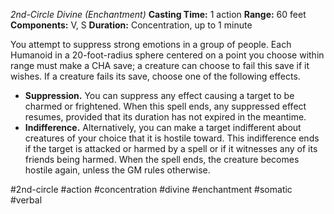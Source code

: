 *2nd-Circle Divine (Enchantment)*
**Casting Time:** 1 action
**Range:** 60 feet
**Components:** V, S
**Duration:** Concentration, up to 1 minute

You attempt to suppress strong emotions in a group of people. Each Humanoid in a 20-foot-radius sphere centered on a point you choose within range must make a CHA save; a creature can choose to fail this save if it wishes. If a creature fails its save, choose one of the following effects.
* **Suppression.** You can suppress any effect causing a target to be charmed or frightened. When this spell ends, any suppressed effect resumes, provided that its duration has not expired in the meantime.
* **Indifference.** Alternatively, you can make a target indifferent about creatures of your choice that it is hostile toward. This indifference ends if the target is attacked or harmed by a spell or if it witnesses any of its friends being harmed. When the spell ends, the creature becomes hostile again, unless the GM rules otherwise.

#2nd-circle #action #concentration #divine #enchantment #somatic #verbal
